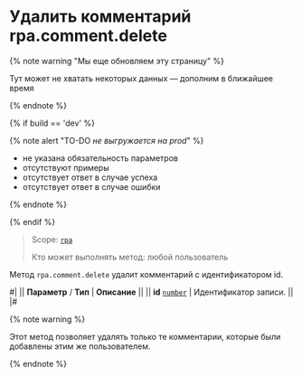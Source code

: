 # Удалить комментарий rpa.comment.delete

{% note warning "Мы еще обновляем эту страницу" %}

Тут может не хватать некоторых данных — дополним в ближайшее время

{% endnote %}

{% if build == 'dev' %}

{% note alert "TO-DO _не выгружается на prod_" %}

- не указана обязательность параметров
- отсутствуют примеры
- отсутствует ответ в случае успеха
- отсутствует ответ в случае ошибки

{% endnote %}

{% endif %}

> Scope: [`rpa`](../../../scopes/permissions.md)
>
> Кто может выполнять метод: любой пользователь

Метод `rpa.comment.delete` удалит комментарий с идентификатором id.

#|
|| **Параметр** / **Тип** | **Описание** ||
|| **id** 
[`number`](../../../data-types.md) | Идентификатор записи. ||
|#

{% note warning %}

Этот метод позволяет удалять только те комментарии, которые были добавлены этим же пользователем.

{% endnote %}
